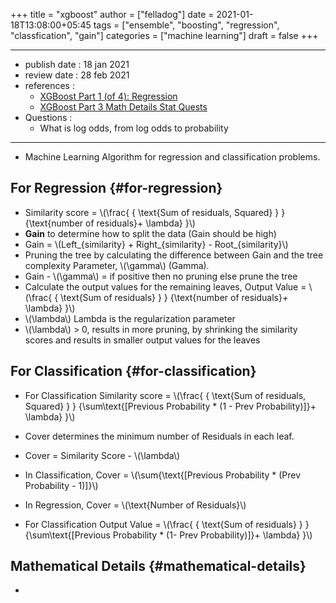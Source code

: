 +++
title = "xgboost"
author = ["felladog"]
date = 2021-01-18T13:08:00+05:45
tags = ["ensemble", "boosting", "regression", "classfication", "gain"]
categories = ["machine learning"]
draft = false
+++

---

-   publish date : 18 jan 2021
-   review date : 28 feb 2021
-   references :
    -   [XGBoost Part 1 (of 4): Regression](https://www.youtube.com/watch?v=OtD8wVaFm6E)
    -   [XGBoost Part 3 Math Details Stat Quests](https://www.youtube.com/watch?v=ZVFeW798-2I)
-   Questions :
    -   What is log odds, from log odds to probability

---

-   Machine Learning Algorithm for regression and classification problems.


## For Regression {#for-regression}

-   Similarity score =  \\(\frac{ { \text{Sum of residuals, Squared} } } {\text{number of residuals}+ \lambda} }\\)
-   **Gain** to determine how to split the data (Gain should be high)
-   Gain = \\(Left\_{similarity} + Right\_{similarity} - Root\_{similarity}\\)
-   Pruning the tree by calculating the difference between Gain and the tree complexity Parameter, \\(\gamma\\) (Gamma).
-   Gain - \\(\gamma\\) = if positive then no pruning else prune the tree
-   Calculate the output values for the remaining leaves, Output Value = \\(\frac{ { \text{Sum of residuals} } } {\text{number of residuals}+ \lambda} }\\)
-   \\(\lambda\\) Lambda is the regularization parameter
-   \\(\lambda\\) > 0, results in more pruning, by shrinking the similarity scores and results in smaller output values for the leaves


## For Classification {#for-classification}

-   For Classification Similarity score =  \\(\frac{ { \text{Sum of residuals, Squared} } } {\sum\text{[Previous Probability \* (1 - Prev Probability)]}+ \lambda} }\\)

-   Cover determines the minimum number of Residuals in each leaf.

-   Cover = Similarity Score - \\(\lambda\\)
-   In Classification, Cover = \\(\sum{\text{[Previous Probability \* (Prev Probability - 1)]}\\)
-   In Regression, Cover = \\(\text{Number of Residuals}\\)
-   For Classification Output Value = \\(\frac{ { \text{Sum of residuals} } } {\sum\text{[Previous Probability \* (1- Prev Probability)]}+ \lambda} }\\)


## Mathematical Details {#mathematical-details}

-
